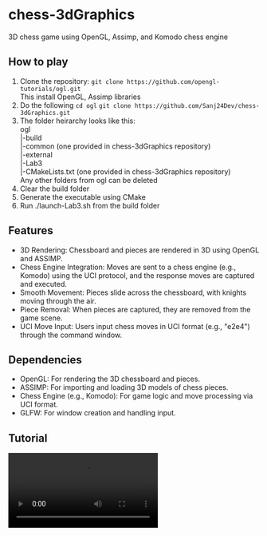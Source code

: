 # chess-3dGraphics
3D chess game using OpenGL, Assimp, and Komodo chess engine

## How to play
1. Clone the repository: ```git clone https://github.com/opengl-tutorials/ogl.git```
    <br> This install OpenGL, Assimp libraries
2. Do the following
    ```cd ogl```
    ```git clone https://github.com/Sanj24Dev/chess-3dGraphics.git```
3. The folder heirarchy looks like this:<br>
    ogl<br>
    |-build<br>
    |-common (one provided in chess-3dGraphics repository)<br>
    |-external<br>
    |-Lab3<br>
    |-CMakeLists.txt (one provided in chess-3dGraphics repository)<br>
    Any other folders from ogl can be deleted
4. Clear the build folder
5. Generate the executable using CMake
6. Run ./launch-Lab3.sh from the build folder

## Features
- 3D Rendering: Chessboard and pieces are rendered in 3D using OpenGL and ASSIMP.
- Chess Engine Integration: Moves are sent to a chess engine (e.g., Komodo) using the UCI protocol, and the response moves are captured and executed.
- Smooth Movement: Pieces slide across the chessboard, with knights moving through the air.
- Piece Removal: When pieces are captured, they are removed from the game scene.
- UCI Move Input: Users input chess moves in UCI format (e.g., "e2e4") through the command window.

## Dependencies
- OpenGL: For rendering the 3D chessboard and pieces.
- ASSIMP: For importing and loading 3D models of chess pieces.
- Chess Engine (e.g., Komodo): For game logic and move processing via UCI format.
- GLFW: For window creation and handling input.

## Tutorial

![](videos/Commands-and-moves-demo.mp4)